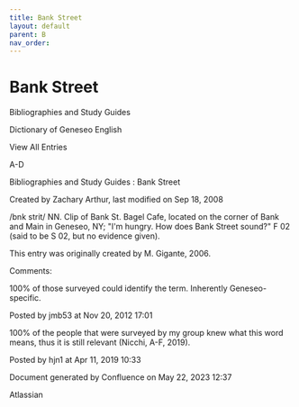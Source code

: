 ```yaml
---
title: Bank Street
layout: default
parent: B
nav_order:
---
```


# Bank Street

Bibliographies and Study Guides

Dictionary of Geneseo English

View All Entries

A-D

Bibliographies and Study Guides : Bank Street

Created by  Zachary Arthur, last modified on Sep 18, 2008

/bnk strit/ NN. Clip of Bank St. Bagel Cafe, located on the corner of Bank and Main in Geneseo, NY; &quot;I'm hungry. How does Bank Street sound?&quot; F 02 (said to be S 02, but no evidence given). 

This entry was originally created by M. Gigante, 2006.

Comments:

100% of those surveyed could identify the term. Inherently Geneseo-specific.

Posted by jmb53 at Nov 20, 2012 17:01

100% of the people that were surveyed by my group knew what this word means, thus it is still relevant (Nicchi, A-F, 2019). 

Posted by hjn1 at Apr 11, 2019 10:33

Document generated by Confluence on May 22, 2023 12:37

Atlassian
